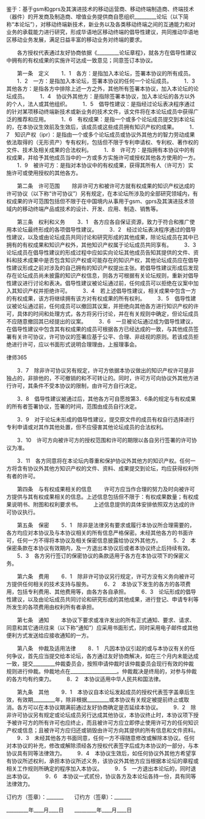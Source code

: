 
 


鉴于：基于gsm和gprs及其演进技术的移动运营商、移动终端制造商、终端技术（器件）的开发商及制造商、增值业务提供商自愿组织_________论坛（以下简称“本论坛”），对移动终端新技术，新业务以及各类移动终端之间的互通能力和对业务的承载能力进行研究，形成华语地区移动终端的倡导性建议，共同推动华语地区移动业务发展，满足日益丰富的移动业务对终端的要求。


　　各方授权代表通过友好协商依据《_________论坛章程》，就各方在倡导性建议中拥有的有权成果的实施许可达成一致意见；同意签订本协议。


　　第一条　定义
　　1．1　各方：是指加入本论坛，签署本协议的所有成员。 
　　1．2　一方：是指加入本论坛，签署本协议的任何一个论坛成员。
　　1．3　其他各方：是指各方中排除上述一方之外，其他所有签署本协议，加入本论坛的论坛成员。
　　1．4　协议外其他方：是指除签署本协议，加入本论坛的各方以外的个人，法人或其他组织。
　　1．5　倡导性建议：是指经过论坛表决程序通过的针对某项移动终端新技术或新业务的技术文件，该文件将在本论坛成员中获得广泛的推荐和应用。
　　1．6　有权成果：是指一个或多个论坛成员提交到本论坛的，在本协议生效前及生效后，该成员或这些成员拥有知识产权的成果。
　　1．7　知识产权（ipr）：是指由一个或多个论坛成员或协议外其他方的智力劳动成果依法取得的（无形资产）专有权利，包括但不限于专利申请权、专利权、著作权的文件、技术及相关成果的合法权利。
　　1．8　许可方：是指拥有本协议中的有权成果，并给予其他成员当中的一方或多方实施许可或授权其他各方使用的一方。
　　1．9　被许可方：是指对本协议中的有权成果，获得其所有人（许可方）实施许可或使用授权的其他各方。


　　第二条　许可范围
　　除非许可方和被许可方就有权成果的知识产权达成的许可协议（以下称“许可协议”）另有规定，在本论坛所涉及的全部研究领域内，有权成果的许可范围包括但不限于在中国境内从事用于gsm、gprs及其演进技术领域内的移动终端产品或技术的设计、开发、应用、制造、销售等。


　　第三条　权利和义务
　　3．1　各方应各自保证资源，致力于符合和推广使用本论坛最终形成的各项倡导性建议。
　　3．2　经过论坛表决程序通过的倡导性建议，以及或由论坛成员共同讨论和研究形成的其他成果，除论坛成员在其中已拥有的有权成果和知识产权外，其他知识产权属于论坛成员共同享有。
　　3．3　论坛成员在倡导性建议的形成过程中应如实向论坛其他成员告知其提供的文件、资料和技术成果中是否包含知识产权或可能存在的知识产权，其他论坛成员应在倡导性建议形成之前对涉及的自己拥有的知识产权提出主张。若倡导性建议形成后发现存在论坛成员尚未披露的知识产权信息，则各方可根据有关论坛规则，重新对倡导性建议进行讨论和表决。倡导性建议被论坛通过前，任何成员可以拒绝在议案中加入其知识产权并拒绝许可。
　　3．4　若上述倡导性建议，相关成果中包含一方的有权成果，该方将继续拥有该方对有权成果的所有权利。
　　3．5　倡导性建议被论坛通过前，任何成员可以撤回其议案，并拒绝向其他各方进行知识产权的许可，具体的时间和处理方式，各方将另行讨论，并在有关规则中确定，但论坛成员不应随意撤回其已经提出的议案。
　　3．6　一旦被论坛通过成为倡导性建议，在倡导性建议中包含其有权成果的成员可根据各方已经达成的一致，与其他成员签署有关许可协议，许可协议的签署应基于公平、合理、非歧视的原则。若该成员拒绝进行许可，应以书面形式说明合理理由，上报理事会。




 
律师365






　　3．7　除非许可协议另有规定，许可方依据本协议做出的知识产权许可是非独占的，非排他的，不可撤销的和不可转让的。同时，许可方可向协议外其他方进行许可，其条件不受本协议的限制，由许可方自行决定。

　　3．8　倡导性建议被通过后，其他各方可自愿按第3．6条的规定与有权成果的所有者签署协议，签署的时间，范围由成员自行决定。

　　3．9　对于论坛未形成的倡导性建议，提交原文件的成员有权自行选择进行专利申请或对其作其他处置，但不应侵害其他论坛成员的合法权利。

　　3．10　许可方向被许可方的授权范围和许可的期限以各自另行签署的许可协议为准。

　　3．11　各方同意将在本论坛内尊重和保护协议外其他方的知识产权。任何一方将含有协议外其他方知识产权的文件、资料、成果提交到论坛，均应获得权利所有者的许可。




　　第四条　与有权成果相关的信息
　　许可方应当作合理的努力及时向被许可方提供与其有权成果相关的信息。上述信息包括但不限于：有权成果数量；有权成果说明书、附图和权利要求书。
　　上述信息提供的具体安排依照双方达成的许可协议执行。


　　第五条　保密
　　5．1　除非是法律另有要求或履行本协议所合理需要的，各方均应对本协议及与本协议相关的所有信息严格保密。未经其他各方的书面许可，任何一方不得将本协议及相关保密信息披露给协议外其他方。
　　5．2　本保密条款在本协议有效期内，及一方退出本协议后或者本协议终止后持续有效。
　　5．3　各方另行签订的保密协议的条款适用于各方在本协议项下的保密义务。


　　第六条　费用
　　6．1　除非许可协议另行规定，许可方没有义务向被许可方提供任何相关的技术支持与服务。
　　6．2　本协议下发生的各方的各项费用，包括专利费用、其他费用等，由各方各自承担。
　　6．3　论坛形成的倡导性建议，以及由论坛成员共同讨论和研究形成的其他成果，进行登记、申请专利等所发生的各项费用由权利所有者承担。


　　第七条　通知
　　本协议下要求或准许发出的所有正式通知、要求、请求、同意和其它通讯往来（以下称“通知”）应采用书面形式，同时采用电子邮件或其他便利方式发送给应接收通知的一方。


　　第八条　仲裁及适用法律
　　8．1　凡因本协议引起的或与本协议有关的任何争议，首先应当提交给本论坛，各方通过友好协商解决，如在三个月内未能达成一致，提交_________仲裁委员会，按照申请仲裁时该仲裁委员会现行有效的仲裁规则进行仲裁。仲裁地点在___________________。仲裁裁决是终局的，对参与仲裁的各方均有约束力。
　　8．2　本协议适用中华人民共和国法律。


　　第九条　其他
　　9．1　本协议自本论坛发起成员的授权代表签字盖章后生效，有效期_________年，除非根据_________或本协议有关规定被提前终止或取消。各方可以在本协议期满前通过友好协商确定是否延续本协议。
　　9．2　除非许可协议另有规定或论坛成员另行达成其他协议，本协议终止时，本协议项下授予被许可方的所有许可也应终止，而且被许可方应立即停止使用许可方的任何知识产权或信息；且被许可方应归还或销毁由许可方向其提供的所有信息和文件资料。
　　9．3　未经其他各方书面同意，任何一方不得随意修改或解除本协议。任何对本协议的补充，修改或解除须经各方授权代表签字后成为本协议的一部分，与本协议具有同等法律效力。
　　9．4　本协议生效后，如任何协议外其他方希望享有协议所述权利，承担本协议所述义务，该协议外其他方应当根据本论坛的章程或相关工作规则所确定的程序加入本协议。
　　9．5　一方退出本论坛的，同时退出本协议。
　　9．6　本协议一式贰份，协议各方及本论坛各持一份，具有同等法律效力。


 



 
订约方（签章）：_______　　订约方（签章）：_______
 
_________年____月____日　　_________年____月____日
 

 
 

 
 
 
  
 
  
 
   


   
 

   


   


   
 
 
  
 
 
 

